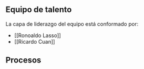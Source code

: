 ## Equipo de talento

La capa de liderazgo del equipo está conformado por:

- [[Ronoaldo Lasso]] 
- [[Ricardo Cuan]] 

## Procesos

